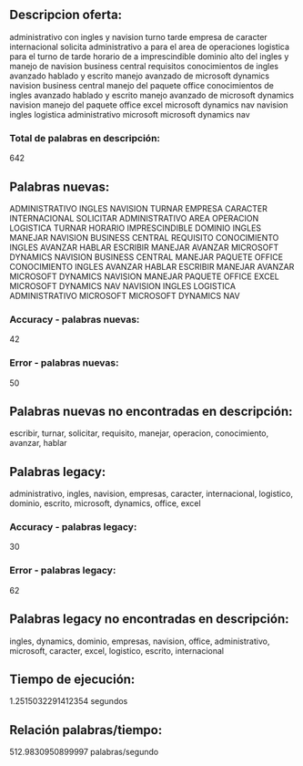 ## Descripcion oferta: 
administrativo con ingles y navision turno tarde empresa de caracter internacional solicita administrativo a para el area de operaciones logistica para el turno de tarde horario de a imprescindible dominio alto del ingles y manejo de navision business central requisitos conocimientos de ingles avanzado hablado y escrito manejo avanzado de microsoft dynamics navision business central manejo del paquete office  conocimientos de ingles avanzado hablado y escrito manejo avanzado de microsoft dynamics navision manejo del paquete office excel    microsoft dynamics nav navision ingles logistica administrativo microsoft microsoft dynamics nav
### Total de palabras en descripción: 
642

## Palabras nuevas: 
ADMINISTRATIVO INGLES NAVISION TURNAR EMPRESA CARACTER INTERNACIONAL SOLICITAR ADMINISTRATIVO AREA OPERACION LOGISTICA TURNAR HORARIO IMPRESCINDIBLE DOMINIO INGLES MANEJAR NAVISION BUSINESS CENTRAL REQUISITO CONOCIMIENTO INGLES AVANZAR HABLAR ESCRIBIR MANEJAR AVANZAR MICROSOFT DYNAMICS NAVISION BUSINESS CENTRAL MANEJAR PAQUETE OFFICE CONOCIMIENTO INGLES AVANZAR HABLAR ESCRIBIR MANEJAR AVANZAR MICROSOFT DYNAMICS NAVISION MANEJAR PAQUETE OFFICE EXCEL MICROSOFT DYNAMICS NAV NAVISION INGLES LOGISTICA ADMINISTRATIVO MICROSOFT MICROSOFT DYNAMICS NAV
### Accuracy - palabras nuevas: 
42
### Error - palabras nuevas: 
50
## Palabras nuevas no encontradas en descripción: 
escribir, turnar, solicitar, requisito, manejar, operacion, conocimiento, avanzar, hablar

## Palabras legacy: 
administrativo, ingles, navision, empresas, caracter, internacional, logistico, dominio, escrito, microsoft, dynamics, office, excel
### Accuracy - palabras legacy: 
30
### Error - palabras legacy: 
62
## Palabras legacy no encontradas en descripción: 
ingles, dynamics, dominio, empresas, navision, office, administrativo, microsoft, caracter, excel, logistico, escrito, internacional

## Tiempo de ejecución: 
1.2515032291412354 segundos
## Relación palabras/tiempo: 
512.9830950899997 palabras/segundo
